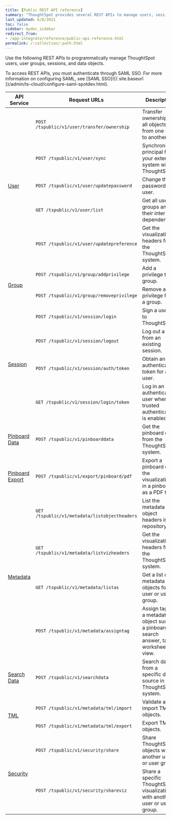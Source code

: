 ```yaml
---
title: [Public REST API reference]
summary: "ThoughtSpot provides several REST APIs to manage users, sessions, ThoughtSpot data objects."
last_updated: 6/8/2021
toc: false
sidebar: mydoc_sidebar
redirect_from:
- /app-integrate/reference/public-api-reference.html
permalink: /:collection/:path.html
---
```

Use the following REST APIs to programmatically manage ThoughtSpot users, user groups, sessions, and data objects.

To access REST APIs, you must authenticate through SAML SSO. For more information on configuring SAML, see [SAML SSO]({{ site.baseurl }}/admin/ts-cloud/configure-saml-spotdev.html).

<table>
   <colgroup>
      <col style="width:20%" />
      <col style="width:40%" />
      <col style="width:40%" />
   </colgroup>
   <thead>
      <tr>
         <th>API Service</th>
         <th>Request URLs</th>
         <th>Description</th>
      </tr>
   </thead>
   <tbody>
   <tr>
      <td rowspan="5"><a href="{{ site.baseurl }}/reference/api/user-api.html">User</a></td>
      <td><code class="api-method-post">POST /tspublic/v1/user/transfer/ownership </code></td>
      <td>Transfer ownership of all objects from one user to another.</td>
      </tr>
  <tr>
      <td><code class="api-method-post">POST /tspublic/v1/user/sync</code> </td>
      <td>Synchronize principal from your external system with ThoughtSpot.</td>
   </tr>
   <tr>
      <td><code class="api-method-post">POST /tspublic/v1/user/updatepassword</code></td>
      <td>Change the password of a user.</td>
   </tr>

   <tr>
      <td><code class="api-method-get">GET /tspublic/v1/user/list</code></td>
      <td>Get all users, groups and their inter-dependencies.</td>
   </tr>
   <tr>
      <td><code class="api-method-get">POST /tspublic/v1/user/updatepreference </code></td>
      <td>Get the visualization headers from the ThoughtSpot system.</td>
   </tr>
   <tr>
          <td rowspan="2"><a href="{{ site.baseurl }}/reference/api/group-api.html">Group</a></td>
          <td><code class="api-method-post">POST /tspublic/v1/group/addprivilege</code> </td>
          <td>Add a privilege to a group.</td>
       </tr>
       <tr>
          <td><code class="api-method-post">POST /tspublic/v1/group/removeprivilege</code> </td>
          <td>Remove a privilege from a group.</td>
       </tr>  
       <tr>
          <td rowspan="4"><a href="{{ site.baseurl }}/reference/api/session-api.html">Session</a></td>
          <td><code class="api-method-post">POST /tspublic/v1/session/login</code></td>
          <td>Sign a user in to ThoughtSpot.</td>
          </tr>
      <tr>
          <td><code class="api-method-post">POST /tspublic/v1/session/logout</code> </td>
          <td>Log out a user from an existing session.</td>
       </tr>
       <tr>
           <td><code class="api-method-post">POST /tspublic/v1/session/auth/token</code> </td>
           <td>Obtain an authentication token for a user.</td>
        </tr>
        <tr>
            <td><code class="api-method-post">GET /tspublic/v1/session/login/token</code> </td>
            <td>Log in an authenticated user when trusted authentication is enabled. </td>
         </tr>
       <tr>
         <td><a href="{{ site.baseurl }}/reference/api/pinboarddata.html">Pinboard Data</a></td>
         <td><code class="api-method-post">POST /tspublic/v1/pinboarddata</code> </td>
         <td>Get the pinboard data from the ThoughtSpot system.</td>
      </tr>
      <tr>
         <td><a href="{{ site.baseurl }}/reference/api/pinboard-export-api.html">Pinboard Export</a></td>
         <td><code class="api-method-post">POST /tspublic/v1/export/pinboard/pdf</code> </td>
         <td>Export a pinboard or the visualizations in a pinboard as a PDF file.</td>
      </tr>
     <tr>
         <td rowspan="4"><a href="{{ site.baseurl }}/reference/api/metadata-api.html">Metadata</a></td>
         <td><code class="api-method-get">GET /tspublic/v1/metadata/listobjectheaders</code> </td>
         <td>List the metadata object headers in the repository.</td>
      </tr>
      <tr>
         <td><code class="api-method-get">GET /tspublic/v1/metadata/listvizheaders</code> </td>
         <td>Get the visualization headers from the ThoughtSpot system.</td>
      </tr>
      <tr>
         <td><code class="api-method-get">GET /tspublic/v1/metadata/listas</code> </td>
         <td>Get a list of metadata objects for a user or user group.</td>
      </tr>
      <tr>
         <td><code class="api-method-get">POST /tspublic/v1/metadata/assigntag</code> </td>
         <td>Assign tags to a metadata object such as a pinboard, search answer, table, worksheet, or view.</td>
      </tr>
    <tr>
         <td><a href="{{ site.baseurl }}/reference/api/search-data-api.html">Search Data</a></td>
         <td><code class="api-method-post">POST /tspublic/v1/searchdata</code> </td>
         <td>Search data from a specific data source in the ThoughtSpot system.</td>
      </tr>
    <tr>
       <td rowspan="2"><a href="{{ site.baseurl }}/reference/api/tml-api.html">TML</a></td>
       <td><code class="api-method-post">POST /tspublic/v1/metadata/tml/import</code> </td>
       <td>Validate and import TML objects.</td>
    </tr>
    <tr>
       <td><code class="api-method-post">POST /tspublic/v1/metadata/tml/export</code> </td>
       <td>Export TML objects.</td>
    </tr>
    <tr>
       <td rowspan="2"><a href="{{ site.baseurl }}/reference/api/security-api.html">Security</a></td>
       <td><code class="api-method-post">POST /tspublic/v1/security/share</code> </td>
       <td>Share ThoughtSpot objects with another user or user group.</td>
    </tr>
    <tr>
       <td><code class="api-method-post">POST /tspublic/v1/security/shareviz</code> </td>
       <td>Share a specific ThoughtSpot visualization with another user or user group.</td>
    </tr>
   </tbody>
</table>
